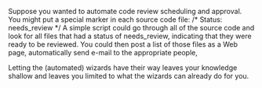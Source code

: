 
Suppose you wanted to automate code review scheduling and approval. You might put a special marker in each source code file:
/* Status: needs_review */
A simple script could go through all of the source code and look for all files that had a status of needs_review, indicating that they were ready to be reviewed. You could then post a list of those files as a Web page, automatically send e-mail to the appropriate people,

Letting the (automated) wizards have their way leaves your knowledge shallow and leaves you limited to what the wizards can already do for you.
